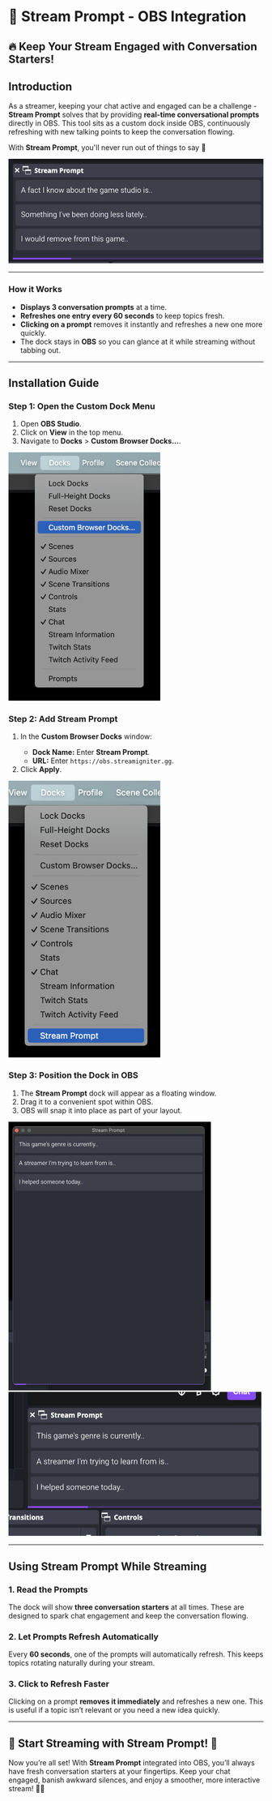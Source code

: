 <h1>💬 Stream Prompt - OBS Integration</h1>

<h2>🔥 Keep Your Stream Engaged with Conversation Starters!</h2>

<h2>Introduction</h2>
<p>As a streamer, keeping your chat active and engaged can be a challenge - <strong>Stream Prompt</strong> solves that by providing <strong>real-time conversational prompts</strong> directly in OBS. This tool sits as a custom dock inside OBS, continuously refreshing with new talking points to keep the conversation flowing.</p>
<p>With <strong>Stream Prompt</strong>, you'll never run out of things to say 🎤</p>

![Stream Prompt](https://raw.githubusercontent.com/bit-gang-studio/stream-igniter/refs/heads/main/assets/image0.png)

<hr>

<h3>How it Works</h3>
<ul>
    <li><strong>Displays 3 conversation prompts</strong> at a time.</li>
    <li><strong>Refreshes one entry every 60 seconds</strong> to keep topics fresh.</li>
    <li><strong>Clicking on a prompt</strong> removes it instantly and refreshes a new one more quickly.</li>
    <li>The dock stays in <strong>OBS</strong> so you can glance at it while streaming without tabbing out.</li>
</ul>

<hr>

<h2>Installation Guide</h2>

<h3>Step 1: Open the Custom Dock Menu</h3>
<ol>
    <li>Open <strong>OBS Studio</strong>.</li>
    <li>Click on <strong>View</strong> in the top menu.</li>
    <li>Navigate to <strong>Docks</strong> > <strong>Custom Browser Docks…</strong>.</li>
</ol>

<img src="https://raw.githubusercontent.com/bit-gang-studio/stream-igniter/refs/heads/main/assets/image1.png" width="300">

<h3>Step 2: Add Stream Prompt</h3>
<ol>
    <li>In the <strong>Custom Browser Docks</strong> window:</li>
    <ul>
        <li><strong>Dock Name:</strong> Enter <strong>Stream Prompt</strong>.</li>
        <li><strong>URL:</strong> Enter <code>https://obs.streamigniter.gg</code>.</li>
    </ul>
    <li>Click <strong>Apply</strong>.</li>
</ol>

<img src="https://raw.githubusercontent.com/bit-gang-studio/stream-igniter/refs/heads/main/assets/image3.png" width="300">

<h3>Step 3: Position the Dock in OBS</h3>
<ol>
    <li>The <strong>Stream Prompt</strong> dock will appear as a floating window.</li>
    <li>Drag it to a convenient spot within OBS.</li>
    <li>OBS will snap it into place as part of your layout.</li>
</ol>

<img src="https://raw.githubusercontent.com/bit-gang-studio/stream-igniter/refs/heads/main/assets/image4.png" width="400">

<img src="https://raw.githubusercontent.com/bit-gang-studio/stream-igniter/refs/heads/main/assets/image5.png" width="500">

<hr>

<h2>Using Stream Prompt While Streaming</h2>

<h3>1. Read the Prompts</h3>
<p>The dock will show <strong>three conversation starters</strong> at all times. These are designed to spark chat engagement and keep the conversation flowing.</p>


<h3>2. Let Prompts Refresh Automatically</h3>
<p>Every <strong>60 seconds</strong>, one of the prompts will automatically refresh. This keeps topics rotating naturally during your stream.</p>

<h3>3. Click to Refresh Faster</h3>
<p>Clicking on a prompt <strong>removes it immediately</strong> and refreshes a new one. This is useful if a topic isn’t relevant or you need a new idea quickly.</p>

<hr>

<h2>🚀 Start Streaming with Stream Prompt! 🚀</h2>
<p>Now you’re all set! With <strong>Stream Prompt</strong> integrated into OBS, you’ll always have fresh conversation starters at your fingertips. Keep your chat engaged, banish awkward silences, and enjoy a smoother, more interactive stream! 🎤🔥</p>
